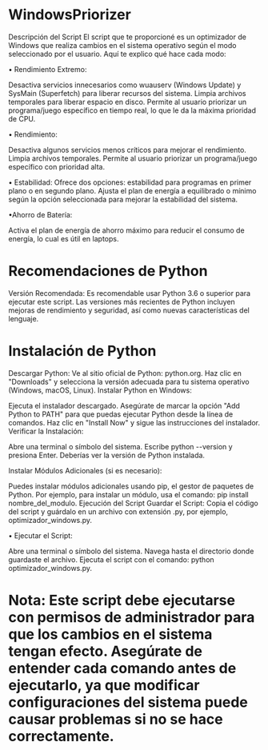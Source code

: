 # WindowsPriorizer

Descripción del Script
El script que te proporcioné es un optimizador de Windows que realiza cambios en el sistema operativo según el modo seleccionado por el usuario. Aquí te explico qué hace cada modo:

• Rendimiento Extremo:

Desactiva servicios innecesarios como wuauserv (Windows Update) y SysMain (Superfetch) para liberar recursos del sistema.
Limpia archivos temporales para liberar espacio en disco.
Permite al usuario priorizar un programa/juego específico en tiempo real, lo que le da la máxima prioridad de CPU.

• Rendimiento:

Desactiva algunos servicios menos críticos para mejorar el rendimiento.
Limpia archivos temporales.
Permite al usuario priorizar un programa/juego específico con prioridad alta.

• Estabilidad:
Ofrece dos opciones: estabilidad para programas en primer plano o en segundo plano.
Ajusta el plan de energía a equilibrado o mínimo según la opción seleccionada para mejorar la estabilidad del sistema.

•Ahorro de Batería:

Activa el plan de energía de ahorro máximo para reducir el consumo de energía, lo cual es útil en laptops.

# Recomendaciones de Python
Versión Recomendada: Es recomendable usar Python 3.6 o superior para ejecutar este script. Las versiones más recientes de Python incluyen mejoras de rendimiento y seguridad, así como nuevas características del lenguaje.

# Instalación de Python
Descargar Python:
Ve al sitio oficial de Python: python.org.
Haz clic en "Downloads" y selecciona la versión adecuada para tu sistema operativo (Windows, macOS, Linux).
Instalar Python en Windows:

Ejecuta el instalador descargado.
Asegúrate de marcar la opción "Add Python to PATH" para que puedas ejecutar Python desde la línea de comandos.
Haz clic en "Install Now" y sigue las instrucciones del instalador.
Verificar la Instalación:

Abre una terminal o símbolo del sistema.
Escribe python --version y presiona Enter. Deberías ver la versión de Python instalada.

Instalar Módulos Adicionales (si es necesario):

Puedes instalar módulos adicionales usando pip, el gestor de paquetes de Python.
Por ejemplo, para instalar un módulo, usa el comando: pip install nombre_del_modulo.
Ejecución del Script
Guardar el Script: Copia el código del script y guárdalo en un archivo con extensión .py, por ejemplo, optimizador_windows.py.

• Ejecutar el Script:

Abre una terminal o símbolo del sistema.
Navega hasta el directorio donde guardaste el archivo.
Ejecuta el script con el comando: python optimizador_windows.py.

# Nota: Este script debe ejecutarse con permisos de administrador para que los cambios en el sistema tengan efecto. Asegúrate de entender cada comando antes de ejecutarlo, ya que modificar configuraciones del sistema puede causar problemas si no se hace correctamente.